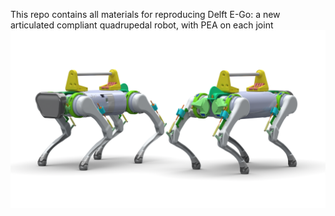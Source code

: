 This repo contains all materials for reproducing Delft E-Go: a new articulated compliant quadrupedal robot, with PEA on each joint
![Alt text](robot_3d/ego.png?raw=true "E-Go-V2 assembly") 
